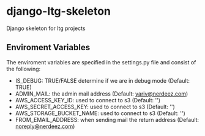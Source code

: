 django-ltg-skeleton
==============

Django skeleton for ltg projects

## Enviroment Variables

The enviroment variables are specified in the settings.py file and consist of the following:
* IS_DEBUG: TRUE/FALSE determine if we are in debug mode (Default: TRUE)
* ADMIN_MAIL: <String> the admin mail address (Default: yariv@nerdeez.com)
* AWS_ACCESS_KEY_ID: <String> used to connect to s3 (Default: '')
* AWS_SECRET_ACCESS_KEY: <String> used to connect to s3 (Default: '')
* AWS_STORAGE_BUCKET_NAME: <String> used to connect to s3 (Default: '')
* FROM_EMAIL_ADDRESS: <String> when sending mail the return address (Default: noreply@nerdeez.com)



